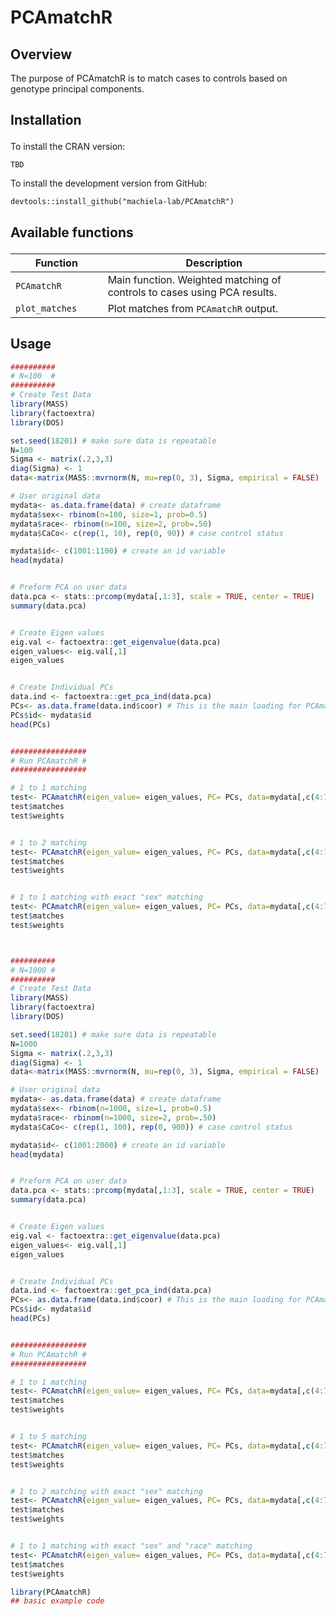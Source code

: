 
# PCAmatchR

<!-- badges: start -->
<!-- badges: end -->
## Overview
The purpose of PCAmatchR is to match cases to controls based on genotype principal components.

<h2 id="install">

Installation

</h2>

To install the CRAN version:

    TBD

To install the development version from GitHub:

    devtools::install_github("machiela-lab/PCAmatchR")

<h2 id="available-functions">

Available functions

</h2>

<table>
<colgroup>
<col width="29%" />
<col width="70%" />
</colgroup>
<thead>
<tr class="header">
<th>Function</th>
<th>Description</th>
</tr>
</thead>
<tbody>
<tr class="odd">
<td><code>PCAmatchR</code></td>
<td>Main function. Weighted matching of controls to cases using PCA results.</td>
</tr>
<tr class="even">
<td><code>plot_matches</code></td>
<td>Plot matches from <code>PCAmatchR</code> output.</td>
</tr>
</tbody>
<table>
    
## Usage
``` r
##########
# N=100  #
##########
# Create Test Data
library(MASS)
library(factoextra)
library(DOS)

set.seed(18201) # make sure data is repeatable
N=100
Sigma <- matrix(.2,3,3)
diag(Sigma) <- 1
data<-matrix(MASS::mvrnorm(N, mu=rep(0, 3), Sigma, empirical = FALSE) , nrow=N, ncol = 3)

# User original data
mydata<- as.data.frame(data) # create dataframe
mydata$sex<- rbinom(n=100, size=1, prob=0.5)
mydata$race<- rbinom(n=100, size=2, prob=.50)
mydata$CaCo<- c(rep(1, 10), rep(0, 90)) # case control status

mydata$id<- c(1001:1100) # create an id variable
head(mydata)


# Preform PCA on user data
data.pca <- stats::prcomp(mydata[,1:3], scale = TRUE, center = TRUE)
summary(data.pca)


# Create Eigen values
eig.val <- factoextra::get_eigenvalue(data.pca)
eigen_values<- eig.val[,1]
eigen_values


# Create Individual PCs
data.ind <- factoextra::get_pca_ind(data.pca)
PCs<- as.data.frame(data.ind$coor) # This is the main loading for PCAmatchR
PCs$id<- mydata$id
head(PCs)


#################
# Run PCAmatchR #
#################

# 1 to 1 matching
test<- PCAmatchR(eigen_value= eigen_values, PC= PCs, data=mydata[,c(4:7)], ids=c("id"), z=c("CaCo") , controls=1, num_variants= 3)
test$matches
test$weights


# 1 to 2 matching
test<- PCAmatchR(eigen_value= eigen_values, PC= PCs, data=mydata[,c(4:7)], ids=c("id"), z=c("CaCo") , controls=2, num_variants= 3)
test$matches
test$weights


# 1 to 1 matching with exact "sex" matching
test<- PCAmatchR(eigen_value= eigen_values, PC= PCs, data=mydata[,c(4:7)], ids=c("id"), z=c("CaCo") , controls=2, num_variants= 3, exact_match=c("sex"))
test$matches
test$weights



##########
# N=1000 #
##########
# Create Test Data
library(MASS)
library(factoextra)
library(DOS)

set.seed(18201) # make sure data is repeatable
N=1000
Sigma <- matrix(.2,3,3)
diag(Sigma) <- 1
data<-matrix(MASS::mvrnorm(N, mu=rep(0, 3), Sigma, empirical = FALSE) , nrow=N, ncol = 3)

# User original data
mydata<- as.data.frame(data) # create dataframe
mydata$sex<- rbinom(n=1000, size=1, prob=0.5)
mydata$race<- rbinom(n=1000, size=2, prob=.50)
mydata$CaCo<- c(rep(1, 100), rep(0, 900)) # case control status

mydata$id<- c(1001:2000) # create an id variable
head(mydata)


# Preform PCA on user data
data.pca <- stats::prcomp(mydata[,1:3], scale = TRUE, center = TRUE)
summary(data.pca)


# Create Eigen values
eig.val <- factoextra::get_eigenvalue(data.pca)
eigen_values<- eig.val[,1]
eigen_values


# Create Individual PCs
data.ind <- factoextra::get_pca_ind(data.pca)
PCs<- as.data.frame(data.ind$coor) # This is the main loading for PCAmatchR
PCs$id<- mydata$id
head(PCs)


#################
# Run PCAmatchR #
#################

# 1 to 1 matching
test<- PCAmatchR(eigen_value= eigen_values, PC= PCs, data=mydata[,c(4:7)], ids=c("id"), z=c("CaCo") , controls=1, num_variants= 3)
test$matches
test$weights


# 1 to 5 matching
test<- PCAmatchR(eigen_value= eigen_values, PC= PCs, data=mydata[,c(4:7)], ids=c("id"), z=c("CaCo") , controls=5, num_variants= 3)
test$matches
test$weights


# 1 to 2 matching with exact "sex" matching
test<- PCAmatchR(eigen_value= eigen_values, PC= PCs, data=mydata[,c(4:7)], ids=c("id"), z=c("CaCo") , controls=2, num_variants= 3, exact_match=c("sex"))
test$matches
test$weights


# 1 to 1 matching with exact "sex" and "race" matching
test<- PCAmatchR(eigen_value= eigen_values, PC= PCs, data=mydata[,c(4:7)], ids=c("id"), z=c("CaCo") , controls=1, num_variants= 3, exact_match=c("sex", "race"))
test$matches
test$weights

```

``` r
library(PCAmatchR)
## basic example code
```

